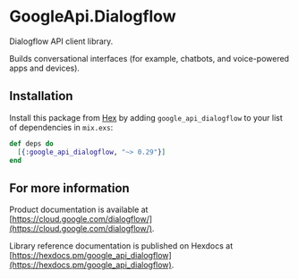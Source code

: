 # GoogleApi.Dialogflow

Dialogflow API client library.

Builds conversational interfaces (for example, chatbots, and voice-powered apps and devices).

## Installation

Install this package from [Hex](https://hex.pm) by adding
`google_api_dialogflow` to your list of dependencies in `mix.exs`:

```elixir
def deps do
  [{:google_api_dialogflow, "~> 0.29"}]
end
```

## For more information

Product documentation is available at [https://cloud.google.com/dialogflow/](https://cloud.google.com/dialogflow/).

Library reference documentation is published on Hexdocs at
[https://hexdocs.pm/google_api_dialogflow](https://hexdocs.pm/google_api_dialogflow).

